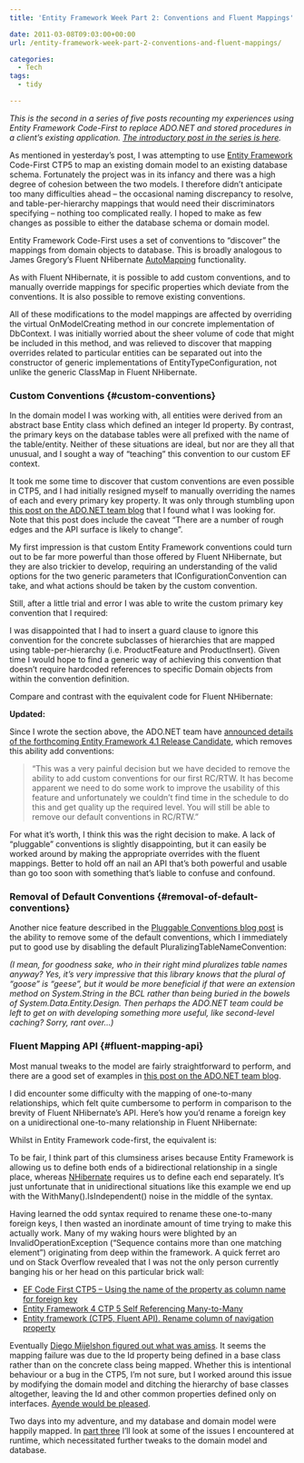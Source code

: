 ```yaml
---
title: 'Entity Framework Week Part 2: Conventions and Fluent Mappings'

date: 2011-03-08T09:03:00+00:00
url: /entity-framework-week-part-2-conventions-and-fluent-mappings/

categories:
  - Tech
tags:
  - tidy

---
```

_This is the second in a series of five posts recounting my experiences using Entity Framework Code-First to replace ADO.NET and stored procedures in a client’s existing application. [The introductory post in the series is here][1]._

As mentioned in yesterday’s post, I was attempting to use [Entity Framework][2] Code-First CTP5 to map an existing domain model to an existing database schema. Fortunately the project was in its infancy and there was a high degree of cohesion between the two models. I therefore didn’t anticipate too many difficulties ahead – the occasional naming discrepancy to resolve, and table-per-hierarchy mappings that would need their discriminators specifying – nothing too complicated really. I hoped to make as few changes as possible to either the database schema or domain model.

Entity Framework Code-First uses a set of conventions to “discover” the mappings from domain objects to database. This is broadly analogous to James Gregory’s Fluent NHibernate [AutoMapping][3] functionality.

As with Fluent NHibernate, it is possible to add custom conventions, and to manually override mappings for specific properties which deviate from the conventions. It is also possible to remove existing conventions.

All of these modifications to the model mappings are affected by overriding the virtual OnModelCreating method in our concrete implementation of DbContext. I was initially worried about the sheer volume of code that might be included in this method, and was relieved to discover that mapping overrides related to particular entities can be separated out into the constructor of generic implementations of EntityTypeConfiguration, not unlike the generic ClassMap in Fluent NHibernate.

### Custom Conventions {#custom-conventions}

In the domain model I was working with, all entities were derived from an abstract base Entity class which defined an integer Id property. By contrast, the primary keys on the database tables were all prefixed with the name of the table/entity. Neither of these situations are ideal, but nor are they all that unusual, and I sought a way of “teaching” this convention to our custom EF context.

It took me some time to discover that custom conventions are even possible in CTP5, and I had initially resigned myself to manually overriding the names of each and every primary key property. It was only through stumbling upon [this post on the ADO.NET team blog][4] that I found what I was looking for. Note that this post does include the caveat “There are a number of rough edges and the API surface is likely to change”.

My first impression is that custom Entity Framework conventions could turn out to be far more powerful than those offered by Fluent NHibernate, but they are also trickier to develop, requiring an understanding of the valid options for the two generic parameters that IConfigurationConvention can take, and what actions should be taken by the custom convention.

Still, after a little trial and error I was able to write the custom primary key convention that I required:

<!--kg-card-begin: html-->

<!--kg-card-end: html-->

I was disappointed that I had to insert a guard clause to ignore this convention for the concrete subclasses of hierarchies that are mapped using table-per-hierarchy (i.e. ProductFeature and ProductInsert). Given time I would hope to find a generic way of achieving this convention that doesn’t require hardcoded references to specific Domain objects from within the convention definition.

Compare and contrast with the equivalent code for Fluent NHibernate:

<!--kg-card-begin: html-->

<!--kg-card-end: html-->

**Updated:**

Since I wrote the section above, the ADO.NET team have [announced details of the forthcoming Entity Framework 4.1 Release Candidate][5], which removes this ability add conventions:

> “This was a very painful decision but we have decided to remove the ability to add custom conventions for our first RC/RTW. It has become apparent we need to do some work to improve the usability of this feature and unfortunately we couldn’t find time in the schedule to do this and get quality up the required level. You will still be able to remove our default conventions in RC/RTW.”

For what it’s worth, I think this was the right decision to make. A lack of “pluggable” conventions is slightly disappointing, but it can easily be worked around by making the appropriate overrides with the fluent mappings. Better to hold off an nail an API that’s both powerful and usable than go too soon with something that’s liable to confuse and confound.

### Removal of Default Conventions {#removal-of-default-conventions}

Another nice feature described in the [Pluggable Conventions blog post][4] is the ability to remove some of the default conventions, which I immediately put to good use by disabling the default PluralizingTableNameConvention:

<!--kg-card-begin: html-->

<!--kg-card-end: html-->

_(I mean, for goodness sake, who in their right mind pluralizes table names anyway? Yes, it’s very impressive that this library knows that the plural of “goose” is “geese”, but it would be more beneficial if that were an extension method on System.String in the BCL rather than being buried in the bowels of System.Data.Entity.Design. Then perhaps the ADO.NET team could be left to get on with developing something more useful, like second-level caching? Sorry, rant over…)_

### Fluent Mapping API {#fluent-mapping-api}

Most manual tweaks to the model are fairly straightforward to perform, and there are a good set of examples in [this post on the ADO.NET team blog][6].

I did encounter some difficulty with the mapping of one-to-many relationships, which felt quite cumbersome to perform in comparison to the brevity of Fluent NHibernate’s API. Here’s how you’d rename a foreign key on a unidirectional one-to-many relationship in Fluent NHibernate:

<!--kg-card-begin: html-->

<!--kg-card-end: html-->

Whilst in Entity Framework code-first, the equivalent is:

<!--kg-card-begin: html-->

<!--kg-card-end: html-->

To be fair, I think part of this clumsiness arises because Entity Framework is allowing us to define both ends of a bidirectional relationship in a single place, whereas [NHibernate][7] requires us to define each end separately. It’s just unfortunate that in unidirectional situations like this example we end up with the WithMany().IsIndependent() noise in the middle of the syntax.

Having learned the odd syntax required to rename these one-to-many foreign keys, I then wasted an inordinate amount of time trying to make this actually work. Many of my waking hours were blighted by an InvalidOperationException (“Sequence contains more than one matching element”) originating from deep within the framework. A quick ferret aro  
und on Stack Overflow revealed that I was not the only person currently banging his or her head on this particular brick wall:

  * [EF Code First CTP5 – Using the name of the property as column name for foreign key][8]
  * [Entity Framework 4 CTP 5 Self Referencing Many-to-Many][9]
  * [Entity framework (CTP5, Fluent API). Rename column of navigation property][10]

Eventually [Diego Mijelshon figured out what was amiss][11]. It seems the mapping failure was due to the Id property being defined in a base class rather than on the concrete class being mapped. Whether this is intentional behaviour or a bug in the CTP5, I’m not sure, but I worked around this issue by modifying the domain model and ditching the hierarchy of base classes altogether, leaving the Id and other common properties defined only on interfaces. [Ayende would be pleased][12].

Two days into my adventure, and my database and domain model were happily mapped. In [part three][13] I’ll look at some of the issues I encountered at runtime, which necessitated further tweaks to the domain model and database.

 [1]: https://blog.iannelson.uk/entity-framework-week-part-1-introduction-configuration-and-initialization/
 [2]: http://msdn.microsoft.com/en-us/library/bb399572.aspx
 [3]: http://wiki.fluentnhibernate.org/Auto_Mapping
 [4]: http://blogs.msdn.com/b/adonet/archive/2011/01/10/ef-feature-ctp5-pluggable-conventions.aspx
 [5]: http://blogs.msdn.com/b/adonet/archive/2011/03/02/ef-4-1-is-coming-dbcontext-api-amp-code-first-rtw.aspx
 [6]: http://blogs.msdn.com/b/adonet/archive/2010/12/14/ef-feature-ctp5-fluent-api-samples.aspx
 [7]: http://www.nhforge.org
 [8]: http://stackoverflow.com/questions/5008479/ef-code-first-ctp5-using-the-name-of-the-property-as-column-name-for-foreign-ke
 [9]: http://stackoverflow.com/questions/4981228/entity-framework-4-ctp-5-self-referencing-many-to-many
 [10]: http://stackoverflow.com/questions/4660908/entity-framework-ctp5-fluent-api-rename-column-of-navigation-property
 [11]: http://stackoverflow.com/questions/5008479/ef-code-first-ctp5-using-the-name-of-the-property-as-column-name-for-foreign-ke/5090600#5090600
 [12]: http://ayende.com/blog/archive/2011/02/21/code-review-guidelines-avoid-inheritance-for-properties.aspx
 [13]: https://blog.iannelson.uk/entity-framework-week-part-3-runtime-issues-encountered/